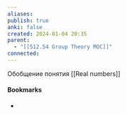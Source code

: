 ```yaml
---
aliases: 
publish: true
anki: false
created: 2024-01-04 20:35
parent:
  - "[[512.54 Group Theory MOC]]"
connected:
---
```


Обобщение понятия [[Real numbers]]












#### Bookmarks
- 

